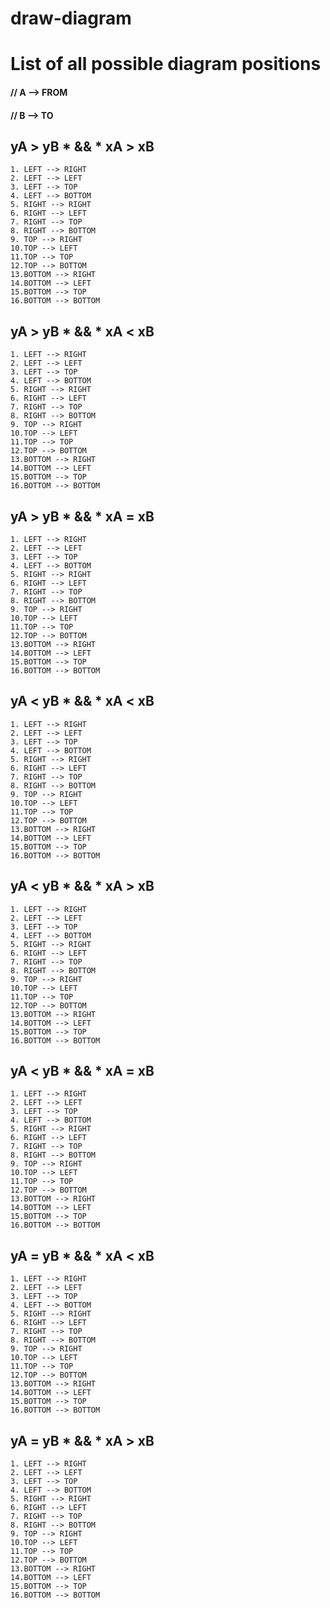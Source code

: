 # draw-diagram
# List of all possible diagram positions
#### // A --> FROM
#### // B --> TO
##  yA > yB * && * xA > xB 

    1. LEFT --> RIGHT
    2. LEFT --> LEFT
    3. LEFT --> TOP
    4. LEFT --> BOTTOM
    5. RIGHT --> RIGHT
    6. RIGHT --> LEFT
    7. RIGHT --> TOP
    8. RIGHT --> BOTTOM
    9. TOP --> RIGHT
    10.TOP --> LEFT
    11.TOP --> TOP
    12.TOP --> BOTTOM
    13.BOTTOM --> RIGHT
    14.BOTTOM --> LEFT
    15.BOTTOM --> TOP
    16.BOTTOM --> BOTTOM

##  yA > yB * && * xA < xB 

    1. LEFT --> RIGHT
    2. LEFT --> LEFT
    3. LEFT --> TOP
    4. LEFT --> BOTTOM
    5. RIGHT --> RIGHT
    6. RIGHT --> LEFT
    7. RIGHT --> TOP
    8. RIGHT --> BOTTOM
    9. TOP --> RIGHT
    10.TOP --> LEFT
    11.TOP --> TOP
    12.TOP --> BOTTOM
    13.BOTTOM --> RIGHT
    14.BOTTOM --> LEFT
    15.BOTTOM --> TOP
    16.BOTTOM --> BOTTOM

##  yA > yB * && * xA = xB 

    1. LEFT --> RIGHT
    2. LEFT --> LEFT
    3. LEFT --> TOP
    4. LEFT --> BOTTOM
    5. RIGHT --> RIGHT
    6. RIGHT --> LEFT
    7. RIGHT --> TOP
    8. RIGHT --> BOTTOM
    9. TOP --> RIGHT
    10.TOP --> LEFT
    11.TOP --> TOP
    12.TOP --> BOTTOM
    13.BOTTOM --> RIGHT
    14.BOTTOM --> LEFT
    15.BOTTOM --> TOP
    16.BOTTOM --> BOTTOM
    
##  yA < yB * && * xA < xB 

    1. LEFT --> RIGHT
    2. LEFT --> LEFT
    3. LEFT --> TOP
    4. LEFT --> BOTTOM
    5. RIGHT --> RIGHT
    6. RIGHT --> LEFT
    7. RIGHT --> TOP
    8. RIGHT --> BOTTOM
    9. TOP --> RIGHT
    10.TOP --> LEFT
    11.TOP --> TOP
    12.TOP --> BOTTOM
    13.BOTTOM --> RIGHT
    14.BOTTOM --> LEFT
    15.BOTTOM --> TOP
    16.BOTTOM --> BOTTOM
    
##  yA < yB * && * xA > xB 

    1. LEFT --> RIGHT
    2. LEFT --> LEFT
    3. LEFT --> TOP
    4. LEFT --> BOTTOM
    5. RIGHT --> RIGHT
    6. RIGHT --> LEFT
    7. RIGHT --> TOP
    8. RIGHT --> BOTTOM
    9. TOP --> RIGHT
    10.TOP --> LEFT
    11.TOP --> TOP
    12.TOP --> BOTTOM
    13.BOTTOM --> RIGHT
    14.BOTTOM --> LEFT
    15.BOTTOM --> TOP
    16.BOTTOM --> BOTTOM

##  yA < yB * && * xA = xB 

    1. LEFT --> RIGHT
    2. LEFT --> LEFT
    3. LEFT --> TOP
    4. LEFT --> BOTTOM
    5. RIGHT --> RIGHT
    6. RIGHT --> LEFT
    7. RIGHT --> TOP
    8. RIGHT --> BOTTOM
    9. TOP --> RIGHT
    10.TOP --> LEFT
    11.TOP --> TOP
    12.TOP --> BOTTOM
    13.BOTTOM --> RIGHT
    14.BOTTOM --> LEFT
    15.BOTTOM --> TOP
    16.BOTTOM --> BOTTOM

##  yA = yB * && * xA < xB 

    1. LEFT --> RIGHT
    2. LEFT --> LEFT
    3. LEFT --> TOP
    4. LEFT --> BOTTOM
    5. RIGHT --> RIGHT
    6. RIGHT --> LEFT
    7. RIGHT --> TOP
    8. RIGHT --> BOTTOM
    9. TOP --> RIGHT
    10.TOP --> LEFT
    11.TOP --> TOP
    12.TOP --> BOTTOM
    13.BOTTOM --> RIGHT
    14.BOTTOM --> LEFT
    15.BOTTOM --> TOP
    16.BOTTOM --> BOTTOM
    
##  yA = yB * && * xA > xB 

    1. LEFT --> RIGHT
    2. LEFT --> LEFT
    3. LEFT --> TOP
    4. LEFT --> BOTTOM
    5. RIGHT --> RIGHT
    6. RIGHT --> LEFT
    7. RIGHT --> TOP
    8. RIGHT --> BOTTOM
    9. TOP --> RIGHT
    10.TOP --> LEFT
    11.TOP --> TOP
    12.TOP --> BOTTOM
    13.BOTTOM --> RIGHT
    14.BOTTOM --> LEFT
    15.BOTTOM --> TOP
    16.BOTTOM --> BOTTOM
